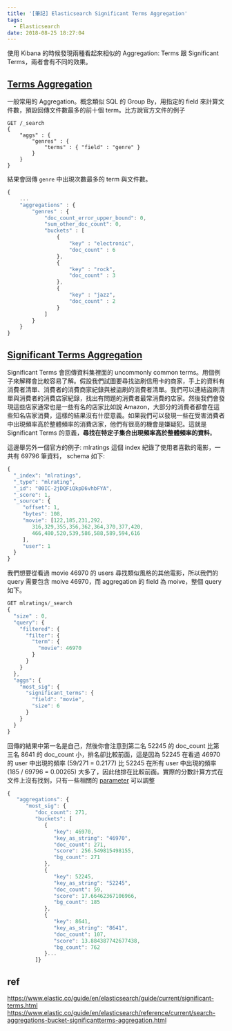 ```yaml
---
title: '[筆記] Elasticsearch Significant Terms Aggregation'
tags:
  - Elasticsearch
date: 2018-08-25 18:27:04
---
```


使用 Kibana 的時候發現兩種看起來相似的 Aggregation: Terms 跟 Significant Terms，兩者會有不同的效果。

## [Terms Aggregation](https://www.elastic.co/guide/en/elasticsearch/reference/current/search-aggregations-bucket-terms-aggregation.html)
一般常用的 Aggregation。概念類似 SQL 的 Group By，用指定的 field 來計算文件數，預設回傳文件數最多的前十個 term。比方說官方文件的例子

```
GET /_search
{
    "aggs" : {
        "genres" : {
            "terms" : { "field" : "genre" }
        }
    }
}
```

結果會回傳 `genre` 中出現次數最多的 term 與文件數。

```js
{
    ...
    "aggregations" : {
        "genres" : {
            "doc_count_error_upper_bound": 0,
            "sum_other_doc_count": 0,
            "buckets" : [
                {
                    "key" : "electronic",
                    "doc_count" : 6
                },
                {
                    "key" : "rock",
                    "doc_count" : 3
                },
                {
                    "key" : "jazz",
                    "doc_count" : 2
                }
            ]
        }
    }
}
```

## [Significant Terms Aggregation](https://www.elastic.co/guide/en/elasticsearch/reference/current/search-aggregations-bucket-significantterms-aggregation.html)

Significant Terms 會回傳資料集裡面的 uncommonly common terms。用個例子來解釋會比較容易了解。假設我們試圖要尋找盜刷信用卡的商家，手上的資料有消費者清單、消費者的消費商家紀錄與被盜刷的消費者清單。我們可以連結盜刷清單與消費者的消費店家紀錄，找出有問題的消費者最常消費的店家。然後我們會發現這些店家通常也是一些有名的店家比如說 Amazon，大部分的消費者都會在這些知名店家消費，這樣的結果沒有什麼意義。如果我們可以發現一些在受害消費者中出現頻率高於整體頻率的消費店家，他們有很高的機會是嫌疑犯。這就是 Significant Terms 的意義，**尋找在特定子集合出現頻率高於整體頻率的資料**。

這邊舉另外一個官方的例子:
mlratings 這個 index 紀錄了使用者喜歡的電影，一共有 69796 筆資料， schema 如下:

```js
{
  "_index": "mlratings",
  "_type": "mlrating",
  "_id": "00IC-2jDQFiQkpD6vhbFYA",
  "_score": 1,
  "_source": {
     "offset": 1,
     "bytes": 108,
     "movie": [122,185,231,292,
        316,329,355,356,362,364,370,377,420,
        466,480,520,539,586,588,589,594,616
     ],
     "user": 1
  }
}
```

我們想要從看過 movie 46970 的 users 尋找類似風格的其他電影，所以我們的 query 需要包含 moive 46970，而 aggregation 的 field 為 moive，整個 query 如下。

```js
GET mlratings/_search
{
  "size" : 0,
  "query": {
    "filtered": {
      "filter": {
        "term": {
          "movie": 46970
        }
      }
    }
  },
  "aggs": {
    "most_sig": {
      "significant_terms": {
        "field": "movie",
        "size": 6
      }
    }
  }
}
```

回傳的結果中第一名是自己，然後你會注意到第二名 52245 的 doc_count 比第三名 8641 的 doc_count 小，排名卻比較前面，這是因為 52245 在看過 46970 的 user 中出現的頻率 (59/271 = 0.2177) 比 52245 在所有 user 中出現的頻率 (185 / 69796 = 0.00265) 大多了，因此他排在比較前面。實際的分數計算方式在文件上沒有找到，只有一些相關的 [parameter](https://www.elastic.co/guide/en/elasticsearch/reference/current/search-aggregations-bucket-significantterms-aggregation.html#_parameters_5) 可以調整
```js
{
   "aggregations": {
      "most_sig": {
         "doc_count": 271, 
         "buckets": [
            {
               "key": 46970,
               "key_as_string": "46970",
               "doc_count": 271,
               "score": 256.549815498155,
               "bg_count": 271
            },
            {
               "key": 52245, 
               "key_as_string": "52245",
               "doc_count": 59, 
               "score": 17.66462367106966,
               "bg_count": 185 
            },
            {
               "key": 8641,
               "key_as_string": "8641",
               "doc_count": 107,
               "score": 13.884387742677438,
               "bg_count": 762
            }...
         ]}
```

## ref
https://www.elastic.co/guide/en/elasticsearch/guide/current/significant-terms.html
https://www.elastic.co/guide/en/elasticsearch/reference/current/search-aggregations-bucket-significantterms-aggregation.html